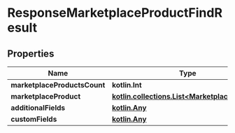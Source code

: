 
# ResponseMarketplaceProductFindResult

## Properties
| Name | Type | Description | Notes |
| ------------ | ------------- | ------------- | ------------- |
| **marketplaceProductsCount** | **kotlin.Int** |  |  [optional] |
| **marketplaceProduct** | [**kotlin.collections.List&lt;MarketplaceProduct&gt;**](MarketplaceProduct.md) |  |  [optional] |
| **additionalFields** | [**kotlin.Any**](.md) |  |  [optional] |
| **customFields** | [**kotlin.Any**](.md) |  |  [optional] |



